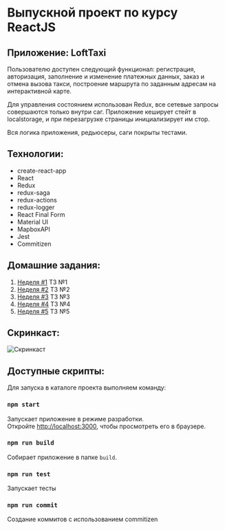 # Выпускной проект по курсу ReactJS

## Приложение: LoftTaxi

Пользователю доступен следующий функционал: регистрация, авторизация, заполнение и изменение платежных данных, заказ и отмена вызова такси, построение маршрута по заданным адресам на интерактивной карте.

Для управления состоянием использован Redux, все сетевые запросы совершаются только внутри саг. Приложение кеширует стейт в localstorage, и при перезагрузке страницы инициализирует им стор.

Вся логика приложения, редьюсеры, саги покрыты тестами.

## Технологии:

- create-react-app
- React
- Redux
- redux-saga
- redux-actions
- redux-logger
- React Final Form
- Material UI
- MapboxAPI
- Jest
- Commitizen

## Домашние задания:

1. [Неделя #1](./docs/Homework__01.md) ТЗ №1
2. [Неделя #2](./docs/Homework__02.md) ТЗ №2
3. [Неделя #3](./docs/Homework__03.md) ТЗ №3
4. [Неделя #4](./docs/Homework__04.md) ТЗ №4
5. [Неделя #5](./docs/Homework__05.md) ТЗ №5

## Cкринкаст:

![Cкринкаст](./docs/screenshots/homework__05/screencast.gif)

## Доступные скрипты:

Для запуска в каталоге проекта выполняем команду:

### `npm start`

Запускает приложение в режиме разработки.<br />
Откройте [http://localhost:3000](http://localhost:3000), чтобы просмотреть его в браузере.

### `npm run build`

Собирает приложение в папке `build`.

### `npm run test`

Запускает тесты

### `npm run commit`

Cоздание коммитов с использованием commitizen
